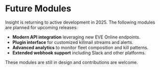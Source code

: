 # Future Modules

Insight is returning to active development in 2025. The following modules are planned for upcoming releases:

- **Modern API integration** leveraging new EVE Online endpoints.
- **Plugin interface** for customized killmail streams and alerts.
- **Advanced analytics** to monitor fleet composition and kill patterns.
- **Extended webhook support** including Slack and other platforms.

These modules are still in design and contributions are welcome.
